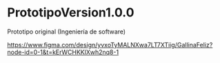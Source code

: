 # PrototipoVersion1.0.0
Prototipo original (Ingeniería de software)

https://www.figma.com/design/yvxoTyMALNXwa7LT7XTiig/GallinaFeliz?node-id=0-1&t=kErWCHKKlXwh2nq8-1
